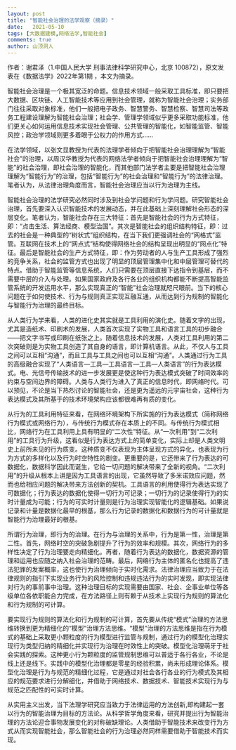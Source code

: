 ```yaml
---
layout: post
title: "智能社会治理的法学观察（摘录）"
date:   2021-05-10
tags: [大数据建模,网络法学,智能社会]
comments: true
author: 山顶洞人
---
```


作者：谢君泽（1.中国人民大学 刑事法律科学研究中心，北京 100872），原文发表在《数据法学》2022年第1期 ，本文为摘录。



智能社会治理是一个极其宽泛的命题。信息技术领域一般采取工具标准，即只要把大数据、区块链、人工智能技术等应用到社会管理，就称为智能社会治理；实务部门往往采取对象标准，他们一般把电子政务、智慧警务、智慧检察、智慧司法等政务工程建设理解为智能社会治理；社会学、管理学领域似乎更多采取功能标准，他们更关心如何运用信息技术实现社会管理、公共管理的智能化，如智能监管、智能风控；政治学领域则更多着眼于公权力的作用方式……

在法学领域，以张文显教授为代表的法理学者倾向于把智能社会治理理解为“智能社会”的治理，以周汉华教授为代表的网络法学者倾向于把智能社会治理理解为“智能”的社会治理，即社会治理的智能化，而其他部门法学者主要是把智能社会治理理解为“智能行为”的治理，包括“智能行为”的社会治理和“智能行为”的法律治理。笔者认为，从法律治理角度而言，智能社会治理应当以行为治理为主线。

智能社会治理的法学研究必然同时涉及到社会学问题和行为学问题。研究智能社会治理，首先要深入认识智能技术的发展动态，并在此基础上深刻理解社会形态的深层变化。笔者认为，智能社会存在三大特征：首先是智能社会的行为方式特征，即：“点击生活、算法经商、模型治国”。其次是智能社会的组织结构特征，即：过去的社会是一种典型的“树状式”组织结构，在当下我们更强调社会的“网格式”监管。互联网在技术上的“网点式”结构使得网络社会的结构呈现出明显的“网点化”特征。最后是智能社会的生产方式特征，即：作为劳动者的人与生产工具形成了强烈的竞争关系，社会的监管方式也出现了明显的顶层管理集中化和中层管理可替代的特点。借助于智能监管等信息系统，人们只需要在顶层直接下达指令到基层，而不需要中层的介入与处理。如果国家政府及各行各业的组织机构都能不断提高智能监管系统的开发运用水平，那么实现真正的“智能”社会治理就咫尺眼前。当下的核心问题在于如何使技术、行为与规则真正实现互融互通，从而达到行为规制的智能化与智能行为治理的最终目标。

从人类行为学来看，人类的进化史其实就是工具利用的演化史。随着文字的出现，尤其是造纸术、印刷术的发展，人类首次实现了实物工具和语言工具的初步融合——把文字书写或印刷在纸张之上。随着信息技术的发展，人类对工具利用的第二次突破则是为实物工具创造了其自身的语言，即计算机语言。从此，不仅人与工具之间可以互相“沟通”，而且工具与工具之间也可以互相“沟通”。人类通过行为工具的高级融合实现了“人类语言—工具—工具语言—工具—人类语言”的行为表达模式。电、光信号传输技术的进一步发展更是使这种行为表达模式突破了时间效率的约束与空间边界的障碍。人类与人类行为进入了真正的信息时代，即网络时代。可以预见，不论是当下热烈讨论的智能社会，还是更为遥远的元宇宙社会，这种行为表达模式及其所基于的技术环境架构应该都很难再有质的变化。

从行为的工具利用特征来看，在网络环境架构下所实施的行为表达模式（简称网络行为模式或网络行为），与传统行为模式存在本质上的不同。与传统行为模式相比，网络行为在工具利用上具有明显的“二次性”特征。从“一次利用”到“二次利用”的工具行为升级，这看似是行为表达方式上的简单变化，实际上却是人类文明史上前所未见的行为质变。这种质变不仅表现为主体呈现方式的异化，也表现为行为方式的多样化以及行为时空特性的剧变。更重要的是，它还带来了行为表达的可数据化，数据科学因此而诞生，它给一切问题的解决带来了全新的视角。“二次利用”的升级从根本上讲是因为工具语言的出现，它虽然导致了多米诺效应问题，然而也给相应问题的解决带来方法创新的契机。工具语言的利用使得行为表达实现了可数据化；行为表达的数据化使得一切行为可记录；一切行为的记录使得行为的实时计量成为可能；行为的可实时计量则是行为治理实现智能化的逻辑基础。如果说记录和计量是数据化最早的根基，那么行为记录的数据化和数据行为的可计量就是智能行为治理最好的根基。

所谓行为治理，即行为的治理。在行为与治理的关系中，行为是第一性，治理是第二性。首先，网络时空的突破急剧提升了行为的效率和规模。其次，网络行为的多样性决定了行为治理要走向精细化。再者，随着行为表达的数据化，数据资源的管理和运用也应随之纳入社会治理的范畴。最后，网络行为主体的匿名化也提高了违法犯罪的发案概率，这也使行为治理倾向于实时化需求。法律治理应当致力于在法律规则的指引下实现业务行为的风险控制和违规违法行为的实时发现，即实现法律对行为的事前事中治理。这种治理目标的实现需要由国家、社会、企事业单位等各级单位各依职能合力完成，在方法路径上则有赖于从技术上实现行为规则的算法化和行为规制的可计算。

要实现行为规则的算法化和行为规制的可计算，首先要从传统“模式”治理的方法思维转换到更为精细化的“模型”治理方法思维。“模型”治理的方法思维是指在行为模式的基础上采取更小颗粒度的行为模型进行监管与规制，通过行为的模型化治理实现行为类型归纳的精细化并实现行为治理在时效性上的突破。模型化治理萌牙于社会实践的探索。这种更小行为颗粒度的监管规制思维可以普适于各行各业，不论是线上还是线下。实践中的模型化治理都是零星的经验积累，尚未形成理论体系。模型化治理是行为与规范的精细化过程，它是通过对社会各行各业的行为模式及其相应的规范要求进行分解细化，并借助于网络技术、数据技术、智能技术实现行为与规范之匹配性的可实时计算。

从实用主义出发，当下法理学研究应当致力于法律运用的方法创新,即构建起一套以行为的智能治理为目标的方法论。从科学哲学角度来看，研究并提出行为智能治理的方法论迎合事物发展变化的对称破缺理论。人类借助于智能技术来改变行为方式从而实现智能社会，那么智能社会的行为治理必然同样需要借助于智能技术而实现。
